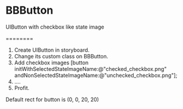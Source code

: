 BBButton
========

UIButton with checkbox like state image


========


1. Create UIButton in storyboard.
2. Change its custom class  on BBButton.
3. Add checkbox images 
  [button initWithSelectedStateImageName:@"checked_checkbox.png" andNonSelectedStateImageName:@"unchecked_checkbox.png"];
4. ....
5. Profit.

Default rect for button is (0, 0, 20, 20)

